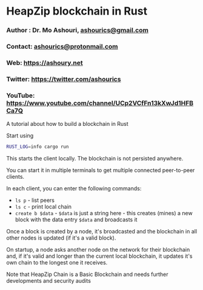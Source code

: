 # HeapZip blockchain in Rust
### Author : Dr. Mo Ashouri, ashourics@gmail.com 
### Contact: ashourics@protonmail.com
### Web: https://ashoury.net
### Twitter: https://twitter.com/ashourics
### YouTube: https://www.youtube.com/channel/UCp2VCfFn13kXwJd1HFBCa7Q


 A tutorial about how to build a blockchain in Rust

Start using

```bash
RUST_LOG=info cargo run
```

This starts the client locally. The blockchain is not persisted anywhere.

You can start it in multiple terminals to get multiple connected peer-to-peer clients.

In each client, you can enter the following commands:

* `ls p` - list peers
* `ls c` - print local chain
* `create b $data` - `$data` is just a string here - this creates (mines) a new block with the data entry `$data` and broadcasts it

Once a block is created by a node, it's broadcasted and the blockchain in all other nodes is updated (if it's a valid block).

On startup, a node asks another node on the network for their blockchain and, if it's valid and longer than the current local blockchain, it updates it's own chain to the longest one it receives.


Note that HeapZip Chain is a Basic Blockchain and needs further developments and security audits
